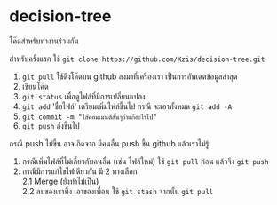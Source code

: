 # decision-tree
โค๊ดสำหรับทำงานร่วมกัน

สำหรับครั้งแรก ใช้ ```git clone https://github.com/Kzis/decision-tree.git```  
1. ```git pull``` ใช้ดึงโค๊ดบน github ลงมาที่เครื่องเรา เป็นการอัพเดตข้อมูลล่าสุด  
2. เขียนโค๊ด  
3. ```git status``` เพื่อดูไฟล์ที่มีการเปลี่ยนแปลง  
4. ```git add``` 'ชื่อไฟล์' เตรียมเพิ่มไฟล์ขึ้นไป กรณี จะเอาทั้งหมด ```git add -A```  
5. ```git commit -m "ใส่คอมเมนต์สั้นๆว่าแก้อะไรไป"```  
6. ```git push``` ส่งขึ้นไป  

กรณี push ไม่ขึ้น อาจเกิดจาก มีคนอื่น push ขึ้น github แล้วเราไม่รู้  
1. กรณีเพิ่มไฟล์ที่ไม่เกี่ยวกับคนอื่น (เช่น ไฟล์ใหม่) ใช้ ```git pull``` ก่อน แล้วจึง ```git push```  
2. กรณีมีการแก้ไขไฟเดียวกัน มี 2 ทางเลือก  
2.1 Merge (ยังทำไม่เป็น)  
2.2 ลบของเราทิ้ง เอาของเพื่อน ใช้ ```git stash``` จากนั้น ```git pull```  
